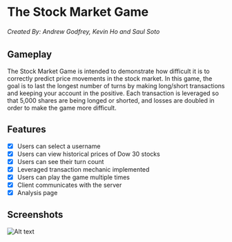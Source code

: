 # The Stock Market Game
###### Created By: Andrew Godfrey, Kevin Ho and Saul Soto ######

## Gameplay

The Stock Market Game is intended to demonstrate how difficult it is to correctly predict price movements in the stock market. In this game, the goal is to last the longest number of turns by making long/short transactions and keeping your account in the positive. Each transaction is leveraged so that 5,000 shares are being longed or shorted, and losses are doubled in order to make the game more difficult.

## Features

- [X] Users can select a username
- [X] Users can view historical prices of Dow 30 stocks
- [X] Users can see their turn count
- [X] Leveraged transaction mechanic implemented
- [X] Users can play the game multiple times
- [X] Client communicates with the server
- [X] Analysis page

## Screenshots

![Alt text](/Screenshots/Analysis.png)
